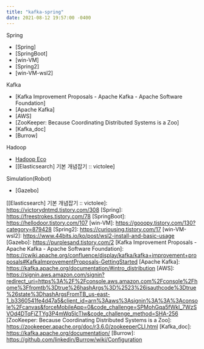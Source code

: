 ```yaml
---
title: "kafka-spring"
date: 2021-08-12 19:57:00 -0400
---
```


Spring
- [Spring]
- [SpringBoot]
- [win-VM]
- [Spring2]
- [win-VM-wsl2]

Kafka
- [Kafka Improvement Proposals - Apache Kafka - Apache Software Foundation]
- [Apache Kafka]
- [AWS]
- [ZooKeeper: Because Coordinating Distributed Systems is a Zoo]
- [Kafka_doc]
- [Burrow]

Hadoop
- [Hadoop Eco]
- [[Elasticsearch] 기본 개념잡기 :: victolee]

Simulation(Robot)
- [Gazebo]

[Hadoop Eco]: https://butter-shower.tistory.com/73
[[Elasticsearch] 기본 개념잡기 :: victolee]: https://victorydntmd.tistory.com/308
[Spring]: https://freestrokes.tistory.com/78
[SpringBoot]: https://hellodoor.tistory.com/107
[win-VM]: https://gooopy.tistory.com/130?category=879428
[Spring2]: https://curiousing.tistory.com/17
[win-VM-wsl2]: https://www.44bits.io/ko/post/wsl2-install-and-basic-usage
[Gazebo]: https://purplesand.tistory.com/2
[Kafka Improvement Proposals - Apache Kafka - Apache Software Foundation]: https://cwiki.apache.org/confluence/display/kafka/kafka+improvement+proposals#KafkaImprovementProposals-GettingStarted
[Apache Kafka]: https://kafka.apache.org/documentation/#intro_distribution
[AWS]: https://signin.aws.amazon.com/signin?redirect_uri=https%3A%2F%2Fconsole.aws.amazon.com%2Fconsole%2Fhome%3Ffromtb%3Dtrue%26hashArgs%3D%2523%26isauthcode%3Dtrue%26state%3DhashArgsFromTB_us-east-1_b3360541fe4d47a5&client_id=arn%3Aaws%3Asignin%3A%3A%3Aconsole%2Fcanvas&forceMobileApp=0&code_challenge=SPMohGqa5fWkl_7WzSVOd4DTqFjZTYg3P4mWq5lcTlw&code_challenge_method=SHA-256
[ZooKeeper: Because Coordinating Distributed Systems is a Zoo]: https://zookeeper.apache.org/doc/r3.6.0/zookeeperCLI.html
[Kafka_doc]: https://kafka.apache.org/documentation/
[Burrow]: https://github.com/linkedin/Burrow/wiki/Configuration
